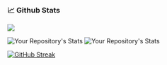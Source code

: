 
### 📈 Github Stats
<img src="https://komarev.com/ghpvc/?username=manikandanrockertane"/>

![Your Repository's Stats](https://github-readme-stats.vercel.app/api/top-langs/?username=manikandanrockertane&theme=tokyonight) ![Your Repository's Stats](https://github-readme-stats.vercel.app/api?username=manikandanrockertane&show_icons=true&theme=tokyonight)

[![GitHub Streak](https://github-readme-streak-stats.herokuapp.com?user=manikandanrockertane&theme=dark&border_radius=6&card_width=534)](https://git.io/streak-stats)
